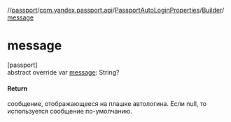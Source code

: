 //[passport](../../../../index.md)/[com.yandex.passport.api](../../index.md)/[PassportAutoLoginProperties](../index.md)/[Builder](index.md)/[message](message.md)

# message

[passport]\
abstract override var [message](message.md): String?

#### Return

сообщение, отображающееся на плашке автологина. Если null, то используется сообщение по-умолчанию.
